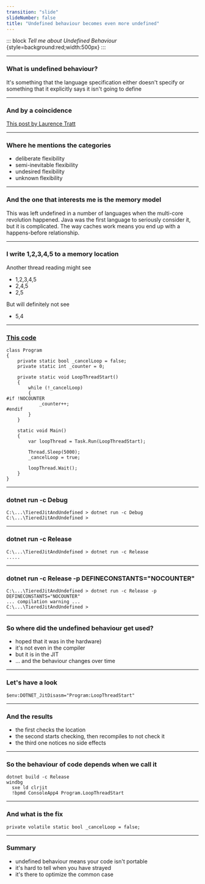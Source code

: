 ```yaml
---
transition: "slide"
slideNumber: false
title: "Undefined behaviour becomes even more undefined"
---
```


::: block
*Tell me about Undefined Behaviour* {style=background:red;width:500px}
:::

---

### What is undefined behaviour?

It's something that the language specification either doesn't specify or something that it explicitly says it isn't going to define

---

### And by a coincidence

[This post by Laurence Tratt](https://tratt.net/laurie/blog/2023/why_arent_programming_language_specifications_comprehensive.html?utm_source=programmingdigest&utm_medium&utm_campaign=1525)

---

### Where he mentions the categories

- deliberate flexibility
- semi-inevitable flexibility
- undesired flexibility
- unknown flexibility

---

### And the one that interests me is the memory model

This was left undefined in a number of languages when the multi-core revolution happened. Java was the first language to seriously consider it, but it is complicated.
The way caches work means you end up with a happens-before relationship.

---

### I write 1,2,3,4,5 to a memory location

Another thread reading might see
- 1,2,3,4,5
- 2,4,5
- 2,5

But will definitely  not see
- 5,4

---

### [This code](https://github.com/clivetong/Talks/blob/master/TieredJitAndUndefined/Program.cs)

```  
class Program
{
    private static bool _cancelLoop = false;
    private static int _counter = 0;

    private static void LoopThreadStart()
    {
        while (!_cancelLoop)
        {
#if !NOCOUNTER
            _counter++;
#endif
        }
    }
```
```
    static void Main()
    {
        var loopThread = Task.Run(LoopThreadStart);

        Thread.Sleep(5000);
        _cancelLoop = true;

        loopThread.Wait();
    }
}
```

---

### dotnet run -c Debug

```
C:\...\TieredJitAndUndefined > dotnet run -c Debug
C:\...\TieredJitAndUndefined >
```

---

### dotnet run -c Release

```
C:\...\TieredJitAndUndefined > dotnet run -c Release
.....
```


---

### dotnet run -c Release -p DEFINECONSTANTS="NOCOUNTER"

```
C:\...\TieredJitAndUndefined > dotnet run -c Release -p DEFINECONSTANTS="NOCOUNTER"
... compilation warning ...
C:\...\TieredJitAndUndefined >
```

---

### So where did the undefined behaviour get used?

- hoped that it was in the hardware)
- it's not even in the compiler
- but it is in the JIT
- ... and the behaviour changes over time

---

### Let's have a look

```
$env:DOTNET_JitDisasm="Program:LoopThreadStart"
```

---

### And the results

- the first checks the location
- the second starts checking, then recompiles to not check it
- the third one notices no side effects

---

### So the behaviour of code depends when we call it

```
dotnet build -c Release
windbg 
  sxe ld clrjit
  !bpmd ConsoleApp4 Program.LoopThreadStart
```

---

### And what is the fix

```
private volatile static bool _cancelLoop = false;
```

---

### Summary

- undefined behaviour means your code isn't portable
- it's hard to tell when you have strayed
- it's there to optimize the common case